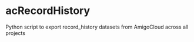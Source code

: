 # acRecordHistory
Python script to export record_history datasets from AmigoCloud across all projects
